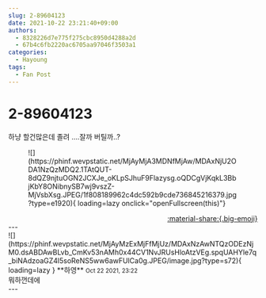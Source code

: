 ```yaml
---
slug: 2-89604123
date: 2021-10-22 23:21:40+09:00
authors:
  - 8328226d7e775f275cbc8950d4288a2d
  - 67b4c6fb2220ac6705aa97046f3503a1
categories:
  - Hayoung
tags:
  - Fan Post
---
```


# 2-89604123

<div class="post-container" markdown="1">
<div class="content-container md-sidebar__scrollwrap" markdown="1">

하냥 할건많은데 졸려 ....잘까 버틸까..?
<figure markdown="1">
![](https://phinf.wevpstatic.net/MjAyMjA3MDNfMjAw/MDAxNjU2ODA1NzQzMDQ2.1TAtQUT-8dQZ9njtuOGN2JCXJe_oKLpSJhuF9Flazysg.oQDCgVjKqkL3BbjKbY8ONibnySB7wj9vszZ-MjVsbXsg.JPEG/1f808189962c4dc592b9cde736845216379.jpg?type=e1920){ loading=lazy onclick="openFullscreen(this)"}
</figure>


</div>
</div>

<div style="text-align: right;" markdown="1">
<a href="https://weverse.io/fromis9/fanpost/2-89604123" style="text-align: right;">:material-share:{.big-emoji}</a>
</div>
---

<div class="comments-container md-sidebar__scrollwrap" markdown="1">
<div class="comment" markdown="1">
<div class='id-container' markdown="1">
![](https://phinf.wevpstatic.net/MjAyMzExMjFfMjUz/MDAxNzAwNTQzODEzNjM0.dsABDAwBLvb_CmKv53nAMh0x44CV1NvJRUsHloAtzVEg.spqUAHYle7q_biNAdzoaGZ4l5soReNS5ww6awFUlCa0g.JPEG/image.jpg?type=s72){ loading=lazy }
**<span class="artist">하영</span>** <small>Oct 22 2021, 23:22</small><br>
</div>
<div class='comment-body' markdown="1">
뭐하껀데에
</div>
</div>
</div>
---
